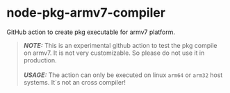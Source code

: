 # node-pkg-armv7-compiler

GitHub action to create pkg executable for armv7 platform.

> **_NOTE:_** This is an experimental github action to test the pkg compile on armv7. 
> It is not very customizable. So please do not use it in production.
> <br/> <br/>
> **_USAGE:_** The action can only be executed on linux `arm64` or `arm32` host systems.
> It`s not an cross compiler!
